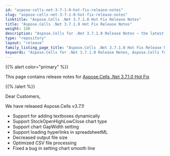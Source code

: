 ```yaml
---
id: "aspose-cells-net-3-7-1-0-hot-fix-release-notes"
slug: "aspose-cells-net-3-7-1-0-hot-fix-release-notes"
linktitle: "Aspose.Cells .Net 3.7.1.0 Hot Fix Release Notes"
title: "Aspose.Cells .Net 3.7.1.0 Hot Fix Release Notes"
weight: 180
description: "Aspose.Cells for .Net 3.7.1.0 Release Notes – the latest enhancements, new features, and fixes."
type: "repository"
layout: "release"
family_listing_page_title: "Aspose.Cells .Net 3.7.1.0 Hot Fix Release Notes"
keywords: "Aspose.Cells for .Net 3.7.1.0 Release Notes, Aspose.Cells for .Net 3.7.1.0 updates and fixes"
---
```


{{% alert color="primary" %}} 

This page contains release notes for [Aspose.Cells .Net 3.7.1.0 Hot Fix](https://releases.aspose.com/cells/net/new-releases/aspose.cells-.net-3.7.1.0-hot-fix/)

{{% /alert %}} 

Dear Customers, 

We have released Aspose.Cells v3.7.1! 

- Support for adding textboxes dynamically
- Support StockOpenHighLowClose chart type
- Support chart GapWidth setting
- Support loading hyperlinks in spreadsheetML
- Decreased output file size
- Optimized CSV file processing
- Fixed a bug in setting chart smooth line


